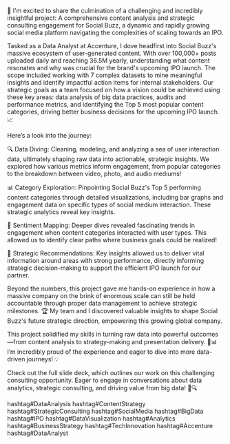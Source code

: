 🚀 I'm excited to share the culmination of a challenging and incredibly insightful project: A comprehensive content analysis and strategic consulting engagement for Social Buzz, a dynamic and rapidly growing social media platform navigating the complexities of scaling towards an IPO.

Tasked as a Data Analyst at Accenture, I dove headfirst into Social Buzz's massive ecosystem of user-generated content. With over 100,000+ posts uploaded daily and reaching 36.5M yearly, understanding what content resonates and why was crucial for the brand's upcoming IPO launch. The scope included working with 7 complex datasets to mine meaningful insights and identify impactful action items for internal stakeholders. 
Our strategic goals as a team focused on how a vision could be achieved using these key areas: data analysis of big data practices, audits and performance metrics, and identifying the Top 5 most popular content categories, driving better business decisions for the upcoming IPO launch. 📈

Here’s a look into the journey:

🔍 Data Diving: Cleaning, modeling, and analyzing a sea of user interaction data, ultimately shaping raw data into actionable, strategic insights. We explored how various metrics inform engagement, from popular categories to the breakdown between video, photo, and audio mediums! 

📊 Category Exploration: Pinpointing Social Buzz's Top 5 performing content categories through detailed visualizations, including bar graphs and engagement data on specific types of social medium interaction. These strategic analytics reveal key insights. 

💬 Sentiment Mapping: Deeper dives revealed fascinating trends in engagement when content categories interacted with user types. This allowed us to identify clear paths where business goals could be realized! 

🎯 Strategic Recommendations: Key insights allowed us to deliver vital information around areas with strong performance, directly informing strategic decision-making to support the efficient IPO launch for our partner. 

Beyond the numbers, this project gave me hands-on experience in how a massive company on the brink of enormous scale can still be held accountable through proper data management to achieve strategic milestones. 🏆 My team and I discovered valuable insights to shape Social Buzz's future strategic direction, empowering this growing global company. 

This project solidified my skills in turning raw data into powerful outcomes—from content analysis to strategy-making and presentation delivery. 🎯📊 I’m incredibly proud of the experience and eager to dive into more data-driven journeys! 💡

Check out the full slide deck, which outlines our work on this challenging consulting opportunity. Eager to engage in conversations about data analytics, strategic consulting, and driving value from big data! 💬🔍

hashtag#DataAnalysis hashtag#ContentStrategy hashtag#StrategicConsulting hashtag#SocialMedia hashtag#BigData hashtag#IPO hashtag#DataVisualization hashtag#Analytics hashtag#BusinessStrategy hashtag#TechInnovation hashtag#Accenture hashtag#DataAnalyst
